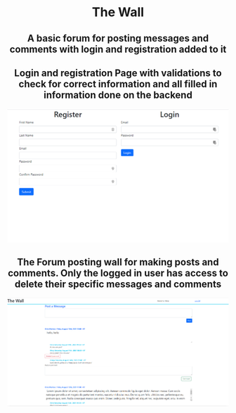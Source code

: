 <h1 align="center">The Wall</h1>

<h2 align="center">A basic forum for posting messages and comments with login and registration added to it</h2>
<p align="center">
<h2 align="center">Login and registration Page with validations to check for correct information and all filled in information done on the backend</h2>
<img src="https://github.com/Mortr0n/the_wall/blob/1ff6688ec9217c28e8afd22c1a666766193cbc1f/Login.PNG">
</p>
<h2 align="center">The Forum posting wall for making posts and comments.  Only the logged in user has access to delete their specific messages and comments</h2>
<p align="center">
<img src="https://github.com/Mortr0n/the_wall/blob/1ff6688ec9217c28e8afd22c1a666766193cbc1f/thewall.PNG">  
